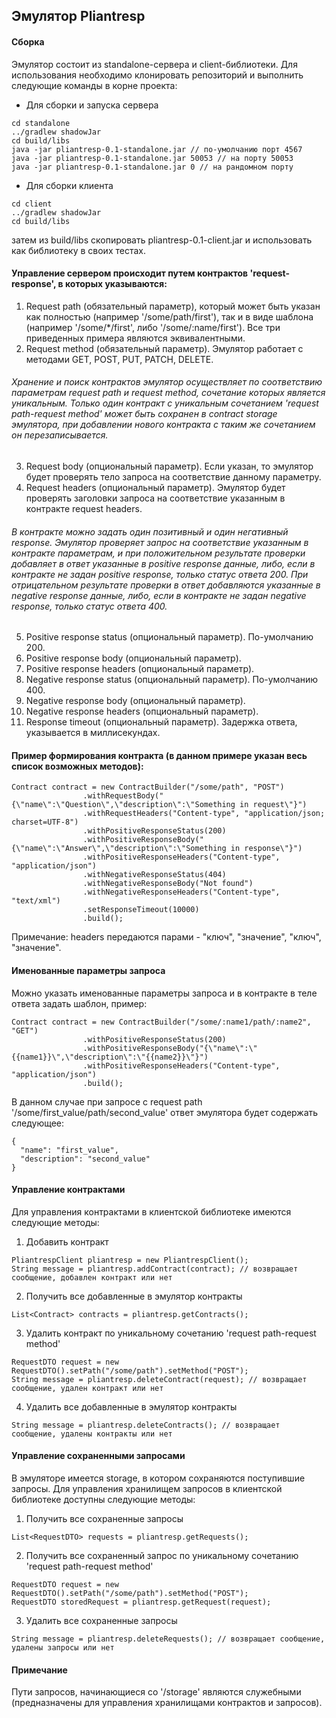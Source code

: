 ## Эмулятор Pliantresp

#### Сборка
Эмулятор состоит из standalone-сервера и client-библиотеки.
Для использования необходимо клонировать репозиторий и выполнить следующие команды в корне проекта:
* Для сборки и запуска сервера
```
cd standalone
../gradlew shadowJar
cd build/libs
java -jar pliantresp-0.1-standalone.jar // по-умолчанию порт 4567
java -jar pliantresp-0.1-standalone.jar 50053 // на порту 50053
java -jar pliantresp-0.1-standalone.jar 0 // на рандомном порту
```
* Для сборки клиента
```
cd client
../gradlew shadowJar
cd build/libs
```
затем из build/libs скопировать pliantresp-0.1-client.jar и использовать как библиотеку в своих тестах.


#### Управление сервером происходит путем контрактов 'request-response', в которых указываются:
1. Request path (обязательный параметр), который может быть указан как полностью (например '/some/path/first'), так и в виде шаблона (например '/some/\*/first', либо '/some/:name/first'). Все три приведенных примера являются эквивалентными. 
2. Request method (обязательный параметр). Эмулятор работает с методами GET, POST, PUT, PATCH, DELETE.
###### Хранение и поиск контрактов эмулятор осуществляет по соответствию параметрам request path и request method, сочетание которых является уникальным. Только один контракт с уникальным сочетанием 'request path-request method' может быть сохранен в contract storage эмулятора, при добавлении нового контракта с таким же сочетанием он перезаписывается.
3. Request body (опциональный параметр). Если указан, то эмулятор будет проверять тело запроса на соответствие данному параметру.
4. Request headers (опциональный параметр). Эмулятор будет проверять заголовки запроса на соответствие указанным в контракте request headers.
###### В контракте можно задать один позитивный и один негативный response. Эмулятор проверяет запрос на соответствие указанным в контракте параметрам, и при положительном результате проверки добавляет в ответ указанные в positive response данные, либо, если в контракте не задан positive response, только статус ответа 200. При отрицательном результате проверки в ответ добавляются указанные в negative response данные, либо, если в контракте не задан negative response, только статус ответа 400.
5. Positive response status (опциональный параметр). По-умолчанию 200.
6. Positive response body (опциональный параметр).
7. Positive response headers (опциональный параметр).
8. Negative response status (опциональный параметр). По-умолчанию 400.
9. Negative response body (опциональный параметр).
10. Negative response headers (опциональный параметр).
11. Response timeout (опциональный параметр). Задержка ответа, указывается в миллисекундах.


#### Пример формирования контракта (в данном примере указан весь список возможных методов):
```
Contract contract = new ContractBuilder("/some/path", "POST")
                .withRequestBody("{\"name\":\"Question\",\"description\":\"Something in request\"}")
                .withRequestHeaders("Content-type", "application/json; charset=UTF-8")
                .withPositiveResponseStatus(200)
                .withPositiveResponseBody("{\"name\":\"Answer\",\"description\":\"Something in response\"}")
                .withPositiveResponseHeaders("Content-type", "application/json")
                .withNegativeResponseStatus(404)
                .withNegativeResponseBody("Not found")
                .withNegativeResponseHeaders("Content-type", "text/xml")
                .setResponseTimeout(10000)
                .build();
```
Примечание: headers передаются парами - "ключ", "значение", "ключ", "значение".


#### Именованные параметры запроса
Можно указать именованные параметры запроса и в контракте в теле ответа задать шаблон, пример:
```
Contract contract = new ContractBuilder("/some/:name1/path/:name2", "GET")                
                .withPositiveResponseStatus(200)
                .withPositiveResponseBody("{\"name\":\"{{name1}}\",\"description\":\"{{name2}}\"}")
                .withPositiveResponseHeaders("Content-type", "application/json")                
                .build();
```
В данном случае при запросе с request path '/some/first_value/path/second_value' ответ эмулятора будет содержать следующее:
```
{
  "name": "first_value",
  "description": "second_value"
}
```

#### Управление контрактами
Для управления контрактами в клиентской библиотеке имеются следующие методы:
1. Добавить контракт
```
PliantrespClient pliantresp = new PliantrespClient();
String message = pliantresp.addContract(contract); // возвращает сообщение, добавлен контракт или нет
```
2. Получить все добавленные в эмулятор контракты
```
List<Contract> contracts = pliantresp.getContracts();
```
3. Удалить контракт по уникальному сочетанию 'request path-request method'
```
RequestDTO request = new RequestDTO().setPath("/some/path").setMethod("POST");
String message = pliantresp.deleteContract(request); // возвращает сообщение, удален контракт или нет
```
4. Удалить все добавленные в эмулятор контракты
```
String message = pliantresp.deleteContracts(); // возвращает сообщение, удалены контракты или нет
```

#### Управление сохраненными запросами
В эмуляторе имеется storage, в котором сохраняются поступившие запросы. Для управления хранилищем запросов в клиентской библиотеке доступны следующие методы:
1. Получить все сохраненные запросы
```
List<RequestDTO> requests = pliantresp.getRequests();
```
2. Получить все сохраненный запрос по уникальному сочетанию 'request path-request method'
```
RequestDTO request = new RequestDTO().setPath("/some/path").setMethod("POST");
RequestDTO storedRequest = pliantresp.getRequest(request);
```
3. Удалить все сохраненные запросы
```
String message = pliantresp.deleteRequests(); // возвращает сообщение, удалены запросы или нет
```

#### Примечание
Пути запросов, начинающиеся со '/storage' являются служебными (предназначены для управления хранилищами контрактов и запросов).
